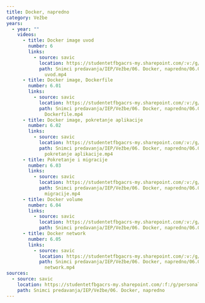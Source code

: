 ```yaml
---
title: Docker, napredno
category: Vežbe
years:
  - year: ""
    videos:
      - title: Docker image uvod
        number: 6
        links:
          - source: savic
            location: https://studentetfbgacrs-my.sharepoint.com/:v:/g/personal/sa190595d_student_etf_bg_ac_rs/EV3y37enD4dAvhT0VHm4ecEBWGf3UTHv3R_Tqd6D-ukmAA
            path: Snimci predavanja/IEP/Vežbe/06. Docker, napredno/06.00 - Docker image
              uvod.mp4
      - title: Docker image, Dockerfile
        number: 6.01
        links:
          - source: savic
            location: https://studentetfbgacrs-my.sharepoint.com/:v:/g/personal/sa190595d_student_etf_bg_ac_rs/EbfM553V58pIpknnSGV0WZwBQxHX4icjOVn2MmhGuH1hCg
            path: Snimci predavanja/IEP/Vežbe/06. Docker, napredno/06.01 - Docker image,
              Dockerfile.mp4
      - title: Docker image, pokretanje aplikacije
        number: 6.02
        links:
          - source: savic
            location: https://studentetfbgacrs-my.sharepoint.com/:v:/g/personal/sa190595d_student_etf_bg_ac_rs/Ed9zqssian9IuB-AFaYii4kBKIPD-HcwWj7fuYoHBp86DQ
            path: Snimci predavanja/IEP/Vežbe/06. Docker, napredno/06.02 - Docker image,
              pokretanje aplikacije.mp4
      - title: Pokretanje i migracije
        number: 6.03
        links:
          - source: savic
            location: https://studentetfbgacrs-my.sharepoint.com/:v:/g/personal/sa190595d_student_etf_bg_ac_rs/EYw004q40OBMvVSq3z-6KOMBRqwLCKcvJVNVA9teHH2HeA
            path: Snimci predavanja/IEP/Vežbe/06. Docker, napredno/06.03 - Pokretanje i
              migracije.mp4
      - title: Docker volume
        number: 6.04
        links:
          - source: savic
            location: https://studentetfbgacrs-my.sharepoint.com/:v:/g/personal/sa190595d_student_etf_bg_ac_rs/ES-3ajdc2atPtIwqYUBV1z0BTi9ekJOp_o1QDYVAlgLY0g
            path: Snimci predavanja/IEP/Vežbe/06. Docker, napredno/06.04 - Docker volume.mp4
      - title: Docker network
        number: 6.05
        links:
          - source: savic
            location: https://studentetfbgacrs-my.sharepoint.com/:v:/g/personal/sa190595d_student_etf_bg_ac_rs/EdhSMk7OfEhFnI_gOudqkuQBbcxNovHG-Uv3gFveYEsc2Q
            path: Snimci predavanja/IEP/Vežbe/06. Docker, napredno/06.05 - Docker
              network.mp4
sources:
  - source: savic
    location: https://studentetfbgacrs-my.sharepoint.com/:f:/g/personal/sa190595d_student_etf_bg_ac_rs/EqBg_ecTbAJCunUKPvLvsJYBFNUzLhMBgpbqy9bzGD5t3A
    path: Snimci predavanja/IEP/Vežbe/06. Docker, napredno
---
```




